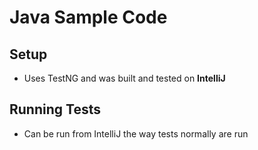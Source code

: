 # Java Sample Code

## Setup

* Uses TestNG and was built and tested on **IntelliJ**

## Running Tests

* Can be run from IntelliJ the way tests normally are run
